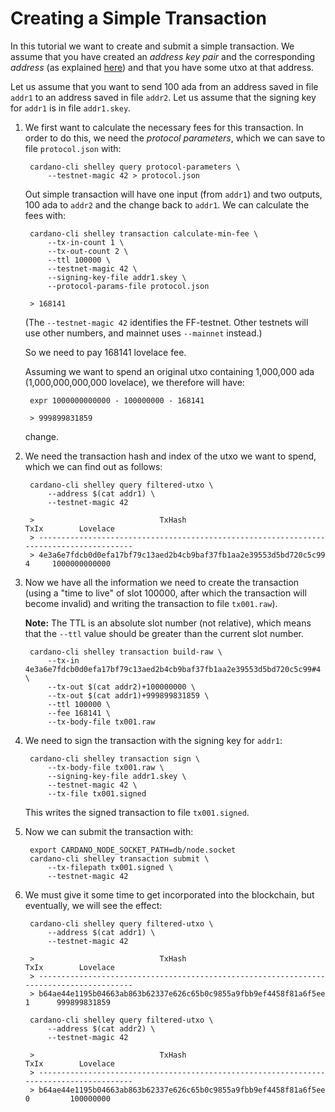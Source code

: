 # Creating a Simple Transaction

In this tutorial we want to create and submit a simple transaction.
We assume that you have created an _address key pair_ and the corresponding _address_
(as explained [here](address.md)) and that you have some utxo at that address.

Let us assume that you want to send 100 ada from an address saved in file `addr1`
to an address saved in file `addr2`. Let us assume that the signing key for `addr1`
is in file `addr1.skey`.

1. We first want to calculate the necessary fees for this transaction.
   In order to do this, we need the _protocol parameters_, which we can save to file `protocol.json`
   with:

        cardano-cli shelley query protocol-parameters \
            --testnet-magic 42 > protocol.json

   Out simple transaction will have one input (from `addr1`) and two outputs,
   100 ada to `addr2` and the change back to `addr1`. We can calculate the fees with:

        cardano-cli shelley transaction calculate-min-fee \
            --tx-in-count 1 \
            --tx-out-count 2 \
            --ttl 100000 \
            --testnet-magic 42 \
            --signing-key-file addr1.skey \
            --protocol-params-file protocol.json

        > 168141

   (The `--testnet-magic 42` identifies the FF-testnet.
   Other testnets will use other numbers, and mainnet uses `--mainnet` instead.)

   So we need to pay 168141 lovelace fee.

   Assuming we want to spend an original utxo containing 1,000,000 ada (1,000,000,000,000 lovelace),
   we therefore will have: 

        expr 1000000000000 - 100000000 - 168141

        > 999899831859

   change.

2. We need the transaction hash and index of the utxo we want to spend, which we can find out
   as follows:

        cardano-cli shelley query filtered-utxo \
            --address $(cat addr1) \
            --testnet-magic 42

        >                            TxHash                                 TxIx        Lovelace
        > ----------------------------------------------------------------------------------------
        > 4e3a6e7fdcb0d0efa17bf79c13aed2b4cb9baf37fb1aa2e39553d5bd720c5c99     4     1000000000000

3. Now we have all the information we need to create the transaction (using a "time to live" of slot 100000,
   after which the transaction will become invalid) and writing the transaction
   to file `tx001.raw`).
   
   __Note:__ The TTL is an absolute slot number (not relative), which means that the `--ttl` value 
   should be greater than the current slot number.

        cardano-cli shelley transaction build-raw \
            --tx-in 4e3a6e7fdcb0d0efa17bf79c13aed2b4cb9baf37fb1aa2e39553d5bd720c5c99#4 \
            --tx-out $(cat addr2)+100000000 \
            --tx-out $(cat addr1)+999899831859 \
            --ttl 100000 \
            --fee 168141 \
            --tx-body-file tx001.raw

4. We need to sign the transaction with the signing key for `addr1`:

        cardano-cli shelley transaction sign \
            --tx-body-file tx001.raw \
            --signing-key-file addr1.skey \
            --testnet-magic 42 \
            --tx-file tx001.signed

   This writes the signed transaction to file `tx001.signed`.

5. Now we can submit the transaction with:

        export CARDANO_NODE_SOCKET_PATH=db/node.socket
        cardano-cli shelley transaction submit \
            --tx-filepath tx001.signed \
            --testnet-magic 42

6. We must give it some time to get incorporated into the blockchain, but eventually, we will see the effect:

        cardano-cli shelley query filtered-utxo \
            --address $(cat addr1) \
            --testnet-magic 42

        >                            TxHash                                 TxIx        Lovelace
        > ----------------------------------------------------------------------------------------
        > b64ae44e1195b04663ab863b62337e626c65b0c9855a9fbb9ef4458f81a6f5ee     1      999899831859

        cardano-cli shelley query filtered-utxo \
            --address $(cat addr2) \
            --testnet-magic 42

        >                            TxHash                                 TxIx        Lovelace
        > ----------------------------------------------------------------------------------------
        > b64ae44e1195b04663ab863b62337e626c65b0c9855a9fbb9ef4458f81a6f5ee     0         100000000
